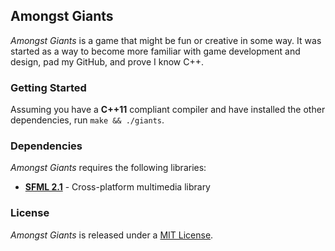 ## Amongst Giants ##
_Amongst Giants_ is a game that might be fun or creative in some way. It was
started as a way to become more familiar with game development and design, pad
my GitHub, and prove I know C++.

### Getting Started ###
Assuming you have a __C++11__ compliant compiler and have installed the other
dependencies, run `make && ./giants`.

### Dependencies ###
_Amongst Giants_ requires the following libraries:

* [__SFML 2.1__](http://www.sfml-dev.org/ "SFML") - Cross-platform multimedia
library

### License ###
_Amongst Giants_ is released under a
[MIT License](http://opensource.org/licenses/MIT).
